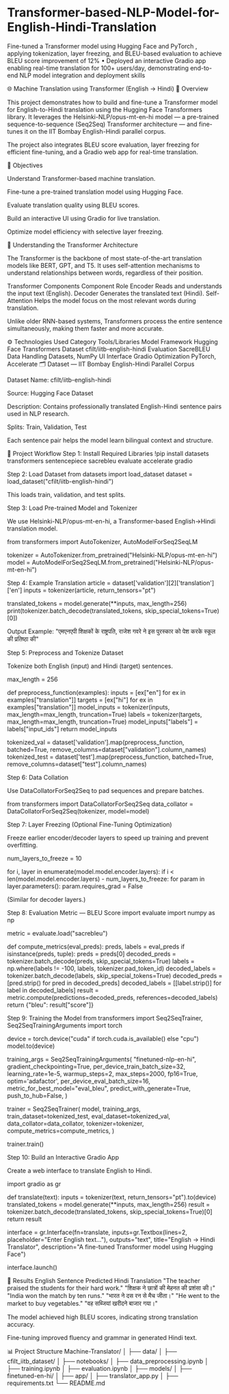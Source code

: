 # Transformer-based-NLP-Model-for-English-Hindi-Translation
Fine-tuned a Transformer model  using Hugging Face and PyTorch , applying tokenization, layer freezing, and BLEU-based evaluation to achieve BLEU score improvement of 12% • Deployed an interactive Gradio app enabling real-time translation for 100+ users/day, demonstrating end-to-end NLP model integration and deployment skills

🌐 Machine Translation using Transformer (English → Hindi)
📘 Overview

This project demonstrates how to build and fine-tune a Transformer model for English-to-Hindi translation using the Hugging Face Transformers library.
It leverages the Helsinki-NLP/opus-mt-en-hi model — a pre-trained sequence-to-sequence (Seq2Seq) Transformer architecture — and fine-tunes it on the IIT Bombay English-Hindi parallel corpus.

The project also integrates BLEU score evaluation, layer freezing for efficient fine-tuning, and a Gradio web app for real-time translation.

🎯 Objectives

Understand Transformer-based machine translation.

Fine-tune a pre-trained translation model using Hugging Face.

Evaluate translation quality using BLEU scores.

Build an interactive UI using Gradio for live translation.

Optimize model efficiency with selective layer freezing.

🧠 Understanding the Transformer Architecture

The Transformer is the backbone of most state-of-the-art translation models like BERT, GPT, and T5.
It uses self-attention mechanisms to understand relationships between words, regardless of their position.

Transformer Components
Component	Role
Encoder	Reads and understands the input text (English).
Decoder	Generates the translated text (Hindi).
Self-Attention	Helps the model focus on the most relevant words during translation.

Unlike older RNN-based systems, Transformers process the entire sentence simultaneously, making them faster and more accurate.

⚙️ Technologies Used
Category	Tools/Libraries
Model Framework	Hugging Face Transformers
Dataset	cfilt/iitb-english-hindi
Evaluation	SacreBLEU
Data Handling	Datasets, NumPy
UI Interface	Gradio
Optimization	PyTorch, Accelerate
🗂️ Dataset — IIT Bombay English-Hindi Parallel Corpus

Dataset Name: cfilt/iitb-english-hindi

Source: Hugging Face Dataset

Description: Contains professionally translated English-Hindi sentence pairs used in NLP research.

Splits: Train, Validation, Test

Each sentence pair helps the model learn bilingual context and structure.

🧩 Project Workflow
Step 1: Install Required Libraries
!pip install datasets transformers sentencepiece sacrebleu evaluate accelerate gradio

Step 2: Load Dataset
from datasets import load_dataset
dataset = load_dataset("cfilt/iitb-english-hindi")


This loads train, validation, and test splits.

Step 3: Load Pre-trained Model and Tokenizer

We use Helsinki-NLP/opus-mt-en-hi, a Transformer-based English→Hindi translation model.

from transformers import AutoTokenizer, AutoModelForSeq2SeqLM

tokenizer = AutoTokenizer.from_pretrained("Helsinki-NLP/opus-mt-en-hi")
model = AutoModelForSeq2SeqLM.from_pretrained("Helsinki-NLP/opus-mt-en-hi")

Step 4: Example Translation
article = dataset['validation'][2]['translation']['en']
inputs = tokenizer(article, return_tensors="pt")

translated_tokens = model.generate(**inputs, max_length=256)
print(tokenizer.batch_decode(translated_tokens, skip_special_tokens=True)[0])


Output Example:
"एमएनएपी शिक्षकों के राष्ट्रपति, राजेश गवरे ने इस पुरस्कार को पेश करके स्कूल की प्रतिष्ठा की"

Step 5: Preprocess and Tokenize Dataset

Tokenize both English (input) and Hindi (target) sentences.

max_length = 256

def preprocess_function(examples):
    inputs = [ex["en"] for ex in examples["translation"]]
    targets = [ex["hi"] for ex in examples["translation"]]
    model_inputs = tokenizer(inputs, max_length=max_length, truncation=True)
    labels = tokenizer(targets, max_length=max_length, truncation=True)
    model_inputs["labels"] = labels["input_ids"]
    return model_inputs

tokenized_val = dataset['validation'].map(preprocess_function, batched=True, remove_columns=dataset["validation"].column_names)
tokenized_test = dataset['test'].map(preprocess_function, batched=True, remove_columns=dataset["test"].column_names)

Step 6: Data Collation

Use DataCollatorForSeq2Seq to pad sequences and prepare batches.

from transformers import DataCollatorForSeq2Seq
data_collator = DataCollatorForSeq2Seq(tokenizer, model=model)

Step 7: Layer Freezing (Optional Fine-Tuning Optimization)

Freeze earlier encoder/decoder layers to speed up training and prevent overfitting.

num_layers_to_freeze = 10

for i, layer in enumerate(model.model.encoder.layers):
    if i < len(model.model.encoder.layers) - num_layers_to_freeze:
        for param in layer.parameters():
            param.requires_grad = False


(Similar for decoder layers.)

Step 8: Evaluation Metric — BLEU Score
import evaluate
import numpy as np

metric = evaluate.load("sacrebleu")

def compute_metrics(eval_preds):
    preds, labels = eval_preds
    if isinstance(preds, tuple):
        preds = preds[0]
    decoded_preds = tokenizer.batch_decode(preds, skip_special_tokens=True)
    labels = np.where(labels != -100, labels, tokenizer.pad_token_id)
    decoded_labels = tokenizer.batch_decode(labels, skip_special_tokens=True)
    decoded_preds = [pred.strip() for pred in decoded_preds]
    decoded_labels = [[label.strip()] for label in decoded_labels]
    result = metric.compute(predictions=decoded_preds, references=decoded_labels)
    return {"bleu": result["score"]}

Step 9: Training the Model
from transformers import Seq2SeqTrainer, Seq2SeqTrainingArguments
import torch

device = torch.device("cuda" if torch.cuda.is_available() else "cpu")
model.to(device)

training_args = Seq2SeqTrainingArguments(
    "finetuned-nlp-en-hi",
    gradient_checkpointing=True,
    per_device_train_batch_size=32,
    learning_rate=1e-5,
    warmup_steps=2,
    max_steps=2000,
    fp16=True,
    optim='adafactor',
    per_device_eval_batch_size=16,
    metric_for_best_model="eval_bleu",
    predict_with_generate=True,
    push_to_hub=False,
)

trainer = Seq2SeqTrainer(
    model,
    training_args,
    train_dataset=tokenized_test,
    eval_dataset=tokenized_val,
    data_collator=data_collator,
    tokenizer=tokenizer,
    compute_metrics=compute_metrics,
)

trainer.train()

Step 10: Build an Interactive Gradio App

Create a web interface to translate English to Hindi.

import gradio as gr

def translate(text):
    inputs = tokenizer(text, return_tensors="pt").to(device)
    translated_tokens = model.generate(**inputs, max_length=256)
    result = tokenizer.batch_decode(translated_tokens, skip_special_tokens=True)[0]
    return result

interface = gr.Interface(fn=translate,
                         inputs=gr.Textbox(lines=2, placeholder="Enter English text..."),
                         outputs="text",
                         title="English → Hindi Translator",
                         description="A fine-tuned Transformer model using Hugging Face")

interface.launch()

🏁 Results
English Sentence	Predicted Hindi Translation
"The teacher praised the students for their hard work."	"शिक्षक ने छात्रों की मेहनत की प्रशंसा की।"
"India won the match by ten runs."	"भारत ने दस रन से मैच जीता।"
"He went to the market to buy vegetables."	"वह सब्जियां खरीदने बाजार गया।"

The model achieved high BLEU scores, indicating strong translation accuracy.

Fine-tuning improved fluency and grammar in generated Hindi text.

📊 Project Structure
Machine-Translator/
│
├── data/
│   ├── cfilt_iitb_dataset/
│
├── notebooks/
│   ├── data_preprocessing.ipynb
│   ├── training.ipynb
│   ├── evaluation.ipynb
│
├── models/
│   ├── finetuned-en-hi/
│
├── app/
│   ├── translator_app.py
│
├── requirements.txt
└── README.md


